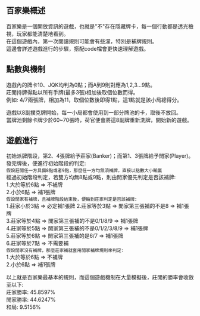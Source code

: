 ## 百家樂概述 ##   
百家樂是一個開放資訊的遊戲，也就是"不"存在隱藏牌卡，每一個行動都是透光檢視，玩家都能清楚地看到。  
在這個遊戲內，第一次閱讀規則可能會有些濛，特別是補牌規則。  
這邊會詳述遊戲進行的步驟，搭配code檔會更快速理解遊戲。  
  
## 點數與機制 ##  
遊戲內的牌卡10、JQK均判為0點；而A到9則對應為1,2,3...9點。  
莊閒持牌得點以所有手牌(最多3張)相加後取個位數而得。  
例如: 4/7兩張牌，相加為11，取個位數後即得1點，這1點就是該小局總得分。  
  
遊戲以8副撲克牌開始，每一小局都會使用到一部分牌池的卡，取後不放回。  
當牌池剩餘卡牌少於60~70張時，荷官便會將這8副牌重新洗牌，開始新的遊戲。  
    
## 遊戲進行 ##  
初始派牌階段，第2、4張牌給予莊家(Banker)；而第1、3張牌給予閒家(Player)。  
發完牌後，便進行初始階段的判定:  
`假設莊閒任一方具備8點或者9點，那麼任一方均無須補牌，直接以點數大小輸贏`  
經過初始階段判定，若雙方均無8點或9點，則由閒家優先判定是否該補牌:  
1.大於等於6點 => 不補牌  
2.小於6點 => 補1張牌  
`假設閒家有補牌，且補牌階段結束後，便輪到莊家判定是否該補牌:`  
1.莊家小於3點 => 必定補1張牌
2.莊家等於3點 => 閒家第三張補的不是8 => 補1張牌  
3.莊家等於4點 => 閒家第三張補的不是0/1/8/9 => 補1張牌  
4.莊家等於5點 => 閒家第三張補的不是0/1/2/3/8/9 => 補1張牌  
5.莊家等於6點 => 閒家第三張補的是6/7 => 補1張牌  
6.莊家等於7點 => 不需要補  
`假設閒家沒有補牌，那麼莊家補就套用閒家補牌規則來判定:`  
1.大於等於6點 => 不補牌  
2.小於6點 => 補1張牌  
  
以上就是百家樂最基本的規則，而這個遊戲機制在大量模擬後，莊閒的勝率會收斂至以下:  
莊家勝率: 45.8597%  
閒家勝率: 44.6247%  
和局: 9.5156%  
